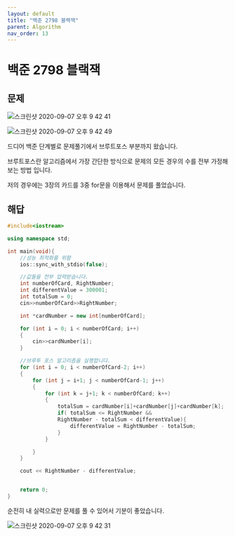 ```yaml
---
layout: default
title: "백준 2798 블랙잭"
parent: Algorithm
nav_order: 13
---
```


# 백준 2798 블랙잭

## 문제
![스크린샷 2020-09-07 오후 9 42 41](https://user-images.githubusercontent.com/16849874/92388998-298e6980-f153-11ea-9ec3-8edcf456a61a.png)

![스크린샷 2020-09-07 오후 9 42 49](https://user-images.githubusercontent.com/16849874/92389000-2abf9680-f153-11ea-9e08-8005a1589ad0.png)

드디어 백준 단계별로 문제풀기에서 브루트포스 부분까지 왔습니다.

브루트포스란 알고리즘에서 가장 간단한 방식으로 문제의 모든 경우의 수를 전부 가정해 보는 방법 입니다.

저의 경우에는 3장의 카드를 3중 for문을 이용해서 문제를 풀었습니다.

## 해답

```C++
#include<iostream>

using namespace std;

int main(void){
    //성능 최적화를 위함
    ios::sync_with_stdio(false);

    //값들을 전부 압력받습니다.
    int numberOfCard, RightNumber;
    int differentValue = 300001;
    int totalSum = 0;
    cin>>numberOfCard>>RightNumber;

    int *cardNumber = new int[numberOfCard];

    for (int i = 0; i < numberOfCard; i++)
    {
        cin>>cardNumber[i];
    }

    //브루투 포스 알고리즘을 실행합니다.
    for (int i = 0; i < numberOfCard-2; i++)
    {
        for (int j = i+1; j < numberOfCard-1; j++)
        {
            for (int k = j+1; k < numberOfCard; k++)
            {
                totalSum = cardNumber[i]+cardNumber[j]+cardNumber[k]; 
                if( totalSum <= RightNumber && 
                RightNumber - totalSum < differentValue){
                    differentValue = RightNumber - totalSum;
                }
            }

        }
    }

    cout << RightNumber - differentValue;


    return 0;
}
```

순전히 내 실력으로만 문제를 풀 수 있어서 기분이 좋았습니다.

![스크린샷 2020-09-07 오후 9 42 31](https://user-images.githubusercontent.com/16849874/92389005-2c895a00-f153-11ea-972a-d3a1a2b62acf.png)
